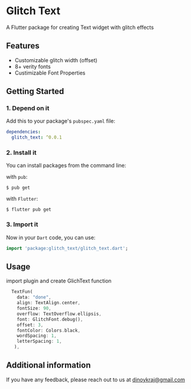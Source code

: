 # Glitch Text
A Flutter package for creating Text widget with glitch effects 

## Features
* Customizable glitch width (offset)
* 8+ verity fonts
* Custimizable Font Properties

## Getting Started

### 1. Depend on it

Add this to your package's `pubspec.yaml` file:

```yaml
dependencies:
  glitch_text: ^0.0.1
```

### 2. Install it

You can install packages from the command line:

with `pub`:

```
$ pub get
```

with `Flutter`:

```
$ flutter pub get
```

### 3. Import it

Now in your `Dart` code, you can use:

```dart
import 'package:glitch_text/glitch_text.dart';
```


## Usage

import plugin and create GlichText function

```dart
  TextFun(
    data: "done",
    align: TextAlign.center,
    fontSize: 90,
    overflow: TextOverflow.ellipsis,
    font: GlitchFont.debug(),
    offset: 3,
    fontColor: Colors.black,
    wordSpacing: 1,
    letterSpacing: 1,
   ),
```

## Additional information

If you have any feedback, please reach out to us at dinoykraj@gmail.com
